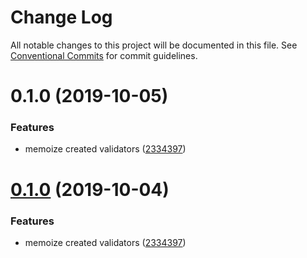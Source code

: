 # Change Log

All notable changes to this project will be documented in this file.
See [Conventional Commits](https://conventionalcommits.org) for commit guidelines.

<a name="0.1.0"></a>
# 0.1.0 (2019-10-05)


### Features

* memoize created validators ([2334397](https://github.com/webiny/webiny-js/commit/2334397))





<a name="0.1.0"></a>
# [0.1.0](https://github.com/webiny/webiny-js/compare/@webiny/validation@1.0.0-next.1...@webiny/validation@0.1.0) (2019-10-04)


### Features

* memoize created validators ([2334397](https://github.com/webiny/webiny-js/commit/2334397))
